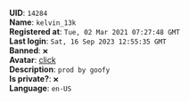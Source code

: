**UID**: `14284`  
**Name**: `kelvin_13k`  
**Registered at**: `Tue, 02 Mar 2021 07:27:48 GMT`  
**Last login**: `Sat, 16 Sep 2023 12:55:35 GMT`  
**Banned**: `❌`  
**Avatar**: [click](/avatars/93089bc4-0ce8-43fb-893c-b5a7f984cd85.png)  
**Description**: ```prod by goofy```  
**Is private?**: `❌`  
**Language**: `en-US`